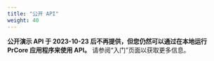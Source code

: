 ```yaml
---
title: "公开 API"
weight: 40
---
```


**公开演示 API 于 2023-10-23 后不再提供，但您仍然可以通过在本地运行 PrCore 应用程序来使用 API。** 请参阅“入门”页面以获取更多信息。